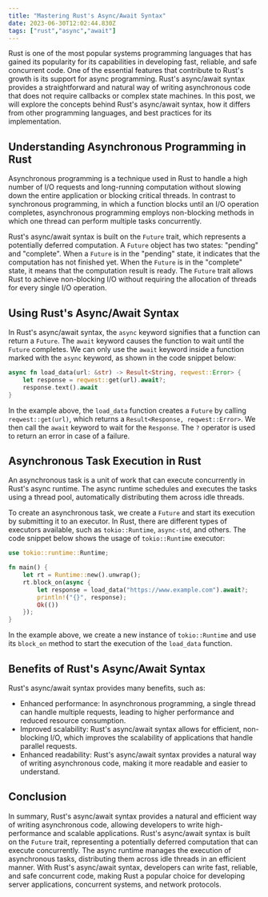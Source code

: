 ```yaml
---
title: "Mastering Rust's Async/Await Syntax"
date: 2023-06-30T12:02:44.830Z
tags: ["rust","async","await"]
---
```




Rust is one of the most popular systems programming languages that has gained its popularity for its capabilities in developing fast, reliable, and safe concurrent code. One of the essential features that contribute to Rust's growth is its support for async programming. Rust's async/await syntax provides a straightforward and natural way of writing asynchronous code that does not require callbacks or complex state machines. In this post, we will explore the concepts behind Rust's async/await syntax, how it differs from other programming languages, and best practices for its implementation.

## Understanding Asynchronous Programming in Rust

Asynchronous programming is a technique used in Rust to handle a high number of I/O requests and long-running computation without slowing down the entire application or blocking critical threads. In contrast to synchronous programming, in which a function blocks until an I/O operation completes, asynchronous programming employs non-blocking methods in which one thread can perform multiple tasks concurrently.

Rust's async/await syntax is built on the `Future` trait, which represents a potentially deferred computation. A `Future` object has two states: "pending" and "complete". When a `Future` is in the "pending" state, it indicates that the computation has not finished yet. When the `Future` is in the "complete" state, it means that the computation result is ready. The `Future` trait allows Rust to achieve non-blocking I/O without requiring the allocation of threads for every single I/O operation.

## Using Rust's Async/Await Syntax

In Rust's async/await syntax, the `async` keyword signifies that a function can return a `Future`. The `await` keyword causes the function to wait until the `Future` completes. We can only use the `await` keyword inside a function marked with the `async` keyword, as shown in the code snippet below:

```rust
async fn load_data(url: &str) -> Result<String, reqwest::Error> {
    let response = reqwest::get(url).await?;
    response.text().await
}
```

In the example above, the `load_data` function creates a `Future` by calling `reqwest::get(url)`, which returns a `Result<Response, reqwest::Error>`. We then call the `await` keyword to wait for the `Response`. The `?` operator is used to return an error in case of a failure.

## Asynchronous Task Execution in Rust

An asynchronous task is a unit of work that can execute concurrently in Rust's async runtime. The async runtime schedules and executes the tasks using a thread pool, automatically distributing them across idle threads.

To create an asynchronous task, we create a `Future` and start its execution by submitting it to an executor. In Rust, there are different types of executors available, such as `tokio::Runtime`, `async-std`, and others. The code snippet below shows the usage of `tokio::Runtime` executor:

```rust
use tokio::runtime::Runtime;

fn main() {
    let rt = Runtime::new().unwrap();
    rt.block_on(async {
        let response = load_data("https://www.example.com").await?;
        println!("{}", response);
        Ok(())
    });
}
```

In the example above, we create a new instance of `tokio::Runtime` and use its `block_on` method to start the execution of the `load_data` function.

## Benefits of Rust's Async/Await Syntax

Rust's async/await syntax provides many benefits, such as:

- Enhanced performance: In asynchronous programming, a single thread can handle multiple requests, leading to higher performance and reduced resource consumption.
- Improved scalability: Rust's async/await syntax allows for efficient, non-blocking I/O, which improves the scalability of applications that handle parallel requests.
- Enhanced readability: Rust's async/await syntax provides a natural way of writing asynchronous code, making it more readable and easier to understand.

## Conclusion

In summary, Rust's async/await syntax provides a natural and efficient way of writing asynchronous code, allowing developers to write high-performance and scalable applications. Rust's async/await syntax is built on the `Future` trait, representing a potentially deferred computation that can execute concurrently. The async runtime manages the execution of asynchronous tasks, distributing them across idle threads in an efficient manner. With Rust's async/await syntax, developers can write fast, reliable, and safe concurrent code, making Rust a popular choice for developing server applications, concurrent systems, and network protocols.